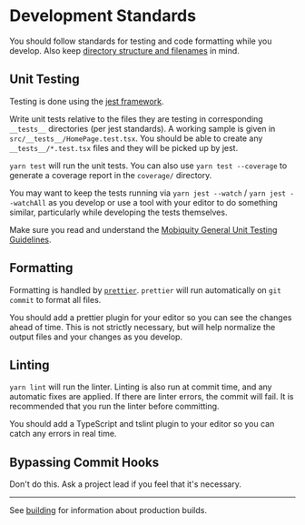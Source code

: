 # Development Standards
You should follow standards for testing and code formatting while you develop.
Also keep [directory structure and filenames](fs-structure.md) in mind.

## Unit Testing
Testing is done using the [jest framework](https://facebook.github.io/jest/docs/en/using-matchers.html).

Write unit tests relative to the files they are testing in corresponding
`__tests__` directories (per jest standards). A working sample is given in
`src/__tests__/HomePage.test.tsx`. You should be able to create any
`__tests__/*.test.tsx` files and they will be picked up by jest.

`yarn test` will run the unit tests. You can also use `yarn test --coverage`
to generate a coverage report in the `coverage/` directory.

You may want to keep the tests running via `yarn jest --watch` /
`yarn jest --watchAll` as you develop or use a tool with your editor to do
something similar, particularly while developing the tests themselves.

Make sure you read and understand the [Mobiquity General Unit Testing Guidelines](https://mobiquity.jira.com/wiki/spaces/MW/pages/21201492/General+Unit+Testing+Guidelines).

## Formatting
Formatting is handled by [`prettier`](https://github.com/prettier/prettier).
`prettier` will run automatically on `git commit` to format all files.

You should add a prettier plugin for your editor so you can see the changes
ahead of time. This is not strictly necessary, but will help normalize the
output files and your changes as you develop.

## Linting
`yarn lint` will run the linter. Linting is also run at commit time, and any
automatic fixes are applied. If there are linter errors, the commit will fail.
It is recommended that you run the linter before committing.

You should add a TypeScript and tslint plugin to your editor so you can catch
any errors in real time.

## Bypassing Commit Hooks
Don't do this. Ask a project lead if you feel that it's necessary.

---

See [building](building.md) for information about production builds.
